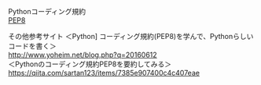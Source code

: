 Pythonコーディング規約  
[PEP8](http://pep8-ja.readthedocs.io/ja/latest/)

その他参考サイト
＜Python] コーディング規約(PEP8)を学んで、Pythonらしいコードを書く＞  
http://www.yoheim.net/blog.php?q=20160612  
＜Pythonのコーディング規約PEP8を要約してみる＞    
https://qiita.com/sartan123/items/7385e907400c4c407eae  
